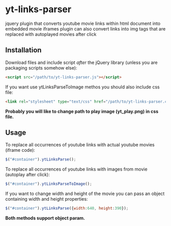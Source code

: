 yt-links-parser
===============

jquery plugin that converts youtube movie links within html document into embedded movie iframes
plugin can also convert links into img tags that are replaced with autoplayed movies after click

## Installation

Download files and include script *after* the jQuery library (unless you are packaging scripts somehow else):

```html
<script src="/path/to/yt-links-parser.js"></script>
```

If you want use ytLinksParseToImage methos you should also include css file:
```html
<link rel="stylesheet" type="text/css" href="/path/to/yt-links-parser.css">
```

**Probably you will like to change path to play image (yt_play.png) in css file.**

## Usage

To replace all occurrences of youtube links with actual youtube movies (iframe code):
```javascript
$("#container").ytLinksParse();
```

To replace all occurrences of youtube links with images from movie (autoplay after click):
```javascript
$("#container").ytLinksParseToImage();
```

If you want to change width and height of the movie you can pass an object containing width and height properties:
```javascript
$("#container").ytLinksParse({width:640, height:390});
```

**Both methods support object param.**